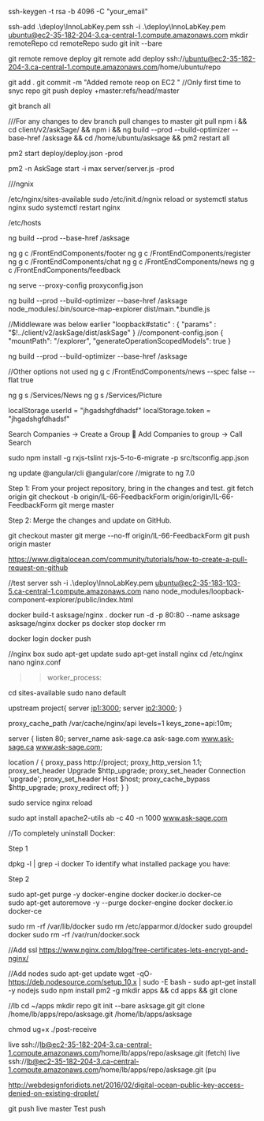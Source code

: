 ssh-keygen -t rsa -b 4096 -C "your_email"

ssh-add .\deploy\InnoLabKey.pem
ssh -i .\deploy\InnoLabKey.pem ubuntu@ec2-35-182-204-3.ca-central-1.compute.amazonaws.com
mkdir remoteRepo
cd remoteRepo
sudo git init --bare

git remote remove deploy
git remote add deploy ssh://ubuntu@ec2-35-182-204-3.ca-central-1.compute.amazonaws.com/home/ubuntu/repo

git add .
git commit -m "Added remote reop on EC2 "
//Only first time to snyc repo
git push deploy +master:refs/head/master

git branch all

///For any changes to dev branch pull changes to master
git pull 
npm i && 
cd client/v2/askSage/ && 
npm i && 
ng build --prod --build-optimizer --base-href /asksage &&
cd /home/ubuntu/asksage &&
pm2 restart all

pm2 start deploy/deploy.json -prod


pm2 -n AskSage start -i max server/server.js -prod





///ngnix

/etc/nginx/sites-available
 sudo /etc/init.d/ngnix reload or
 systemctl status nginx
 sudo systemctl restart nginx

 /etc/hosts


 ng build --prod --base-href /asksage 

ng g c /FrontEndComponents/footer
ng g c /FrontEndComponents/register
ng g c /FrontEndComponents/chat
ng g c /FrontEndComponents/news
ng g c /FrontEndComponents/feedback

ng serve --proxy-config proxyconfig.json


ng build --prod --build-optimizer --base-href /asksage 
node_modules/.bin/source-map-explorer dist/main.*.bundle.js

//Middleware was below earlier 
  "loopback#static" : {
      "params" : "$!../client/v2/askSage/dist/askSage"
    }
//component-config.json
{
    "mountPath": "/explorer",
    "generateOperationScopedModels": true
  }

ng build --prod --build-optimizer --base-href /asksage 

//Other options not used
ng g c /FrontEndComponents/news --spec false --flat true


ng g s /Services/News
ng g s /Services/Picture

localStorage.userId = "jhgadshgfdhadsf"
localStorage.token = "jhgadshgfdhadsf"


Search Companies  -> Create a Group  Add Companies to group -> Call Search 


sudo npm install -g rxjs-tslint
rxjs-5-to-6-migrate -p src/tsconfig.app.json

ng update @angular/cli @angular/core
//migrate to ng 7.0

Step 1: From your project repository, bring in the changes and test.
git fetch origin
git checkout -b origin/IL-66-FeedbackForm origin/origin/IL-66-FeedbackForm
git merge master

Step 2: Merge the changes and update on GitHub.

git checkout master
git merge --no-ff origin/IL-66-FeedbackForm
git push origin master


https://www.digitalocean.com/community/tutorials/how-to-create-a-pull-request-on-github

//test server
 ssh -i .\deploy\InnoLabKey.pem ubuntu@ec2-35-183-103-5.ca-central-1.compute.amazonaws.com
nano node_modules/loopback-component-explorer/public/index.html


docker build-t asksage/nginx .
docker run -d -p 80:80 --name asksage asksage/nginx
docker ps
docker stop <name>
docker rm   <name>

docker login
docker push


//nginx box
sudo apt-get update
sudo apt-get install nginx
cd /etc/nginx
nano nginx.conf
>>worker_process:<cpu>

cd sites-available
sudo nano default


upstream project{
 server <ip1:3000>;
 server <ip2:3000>;
}

proxy_cache_path  /var/cache/nginx/api levels=1 keys_zone=api:10m;

server {
  listen 80;
  server_name ask-sage.ca ask-sage.com www.ask-sage.ca www.ask-sage.com;

  location / {
    proxy_pass http://project;
    proxy_http_version 1.1;
    proxy_set_header Upgrade $http_upgrade;
    proxy_set_header Connection 'upgrade';
    proxy_set_header Host $host;
    proxy_cache_bypass $http_upgrade;
    proxy_redirect off;
  }
}


sudo service nginx reload

sudo apt install apache2-utils
ab -c 40 -n 1000 www.ask-sage.com


//To completely uninstall Docker:

Step 1

dpkg -l | grep -i docker
To identify what installed package you have:

Step 2

sudo apt-get purge -y docker-engine docker docker.io docker-ce  
sudo apt-get autoremove -y --purge docker-engine docker docker.io docker-ce  


sudo rm -rf /var/lib/docker
sudo rm /etc/apparmor.d/docker
sudo groupdel docker
sudo rm -rf /var/run/docker.sock


//Add ssl
https://www.nginx.com/blog/free-certificates-lets-encrypt-and-nginx/

//Add nodes
sudo apt-get update
wget -qO- https://deb.nodesource.com/setup_10.x | sudo -E bash -
sudo apt-get install -y nodejs
sudo npm install pm2 -g
mkdir apps && cd apps && git clone 


//lb
cd ~/apps
mkdir repo
git init --bare asksage.git
git clone /home/lb/apps/repo/asksage.git /home/lb/apps/asksage

 chmod ug+x ./post-receive
 
live    ssh://lb@ec2-35-182-204-3.ca-central-1.compute.amazonaws.com/home/lb/apps/repo/asksage.git (fetch)
live    ssh://lb@ec2-35-182-204-3.ca-central-1.compute.amazonaws.com/home/lb/apps/repo/asksage.git (pu

http://webdesignforidiots.net/2016/02/digital-ocean-public-key-access-denied-on-existing-droplet/


git push live master
Test push
